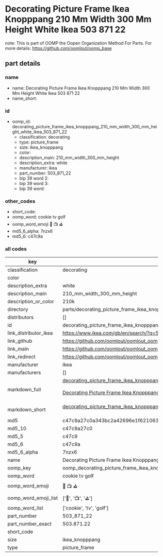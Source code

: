 # Decorating Picture Frame Ikea Knopppang 210 Mm Width 300 Mm Height White Ikea 503 871 22  

note: This is part of OOMP the Oopen Organization Method For Parts. For more details: https://github.com/oomlout/oomp_base

##  part details
  







### name
* name: Decorating Picture Frame Ikea Knopppang 210 Mm Width 300 Mm Height White Ikea 503 871 22
* name_short: 
### id
* oomp_id: decorating_picture_frame_ikea_knopppang_210_mm_width_300_mm_height_white_ikea_503_871_22
  * classification: decorating
  * type: picture_frame
  * size: ikea_knopppang
  * color: 
  * description_main: 210_mm_width_300_mm_height
  * description_extra: white
  * manufacturer: ikea
  * part_number: 503_871_22
  * bip 39 word 2: 
  * bip 39 word 3: 
  * bip 39 word: 

### other_codes
* short_code: 
* oomp_word: cookie tv golf
* oomp_word_emoji :cookie: :tv: :golf:
* md5_6_alpha: 7nzx6
* md5_6: c47c9a









### all codes 
| key | value |  
| --- | --- |  
| classification | decorating |  
| color |  |  
| description_extra | white |  
| description_main | 210_mm_width_300_mm_height |  
| description_or_color | 210k |  
| directory | parts/decorating_picture_frame_ikea_knopppang_210_mm_width_300_mm_height_white_ikea_503_871_22 |  
| distributors | [] |  
| id | decorating_picture_frame_ikea_knopppang_210_mm_width_300_mm_height_white_ikea_503_871_22 |  
| link_distributor_ikea | https://www.ikea.com/gb/en/search/?q=503.871.22 |  
| link_github | https://github.com/oomlout/oomlout_oomp_version_1_messy/tree/main/parts/decorating_picture_frame_ikea_knopppang_210_mm_width_300_mm_height_white_ikea_503_871_22 |  
| link_main | https://github.com/oomlout/oomlout_oomp_version_1_messy/tree/main/parts/decorating_picture_frame_ikea_knopppang_210_mm_width_300_mm_height_white_ikea_503_871_22 |  
| link_redirect | https://github.com/oomlout/oomlout_oomp_version_1_messy/tree/main/parts/decorating_picture_frame_ikea_knopppang_210_mm_width_300_mm_height_white_ikea_503_871_22 |  
| manufacturer | ikea |  
| manufacturers | [] |  
| markdown_full | [decorating_picture_frame_ikea_knopppang_210_mm_width_300_mm_height_white_ikea_503_871_22](none)<br>[](none)<br>[Decorating Picture Frame Ikea Knopppang 210 Mm Width 300 Mm Height White Ikea 503 871 22](none)<br><br> |  
| markdown_short | [decorating_picture_frame_ikea_knopppang_210_mm_width_300_mm_height_white_ikea_503_871_22](none)<br><br> |  
| md5 | c47c9a27c0a343bc2a42696e1f621063 |  
| md5_10 | c47c9a27c0 |  
| md5_5 | c47c9 |  
| md5_6 | c47c9a |  
| md5_6_alpha | 7nzx6 |  
| name | Decorating Picture Frame Ikea Knopppang 210 Mm Width 300 Mm Height White Ikea 503 871 22 |  
| oomp_key | oomp_decorating_picture_frame_ikea_knopppang_210_mm_width_300_mm_height_white_ikea_503_871_22 |  
| oomp_word | cookie tv golf |  
| oomp_word_emoji | :cookie: :tv: :golf: |  
| oomp_word_emoji_list | [':cookie:', ':tv:', ':golf:'] |  
| oomp_word_list | ['cookie', 'tv', 'golf'] |  
| part_number | 503_871_22 |  
| part_number_exact | 503.871.22 |  
| short_code |  |  
| size | ikea_knopppang |  
| type | picture_frame |  
